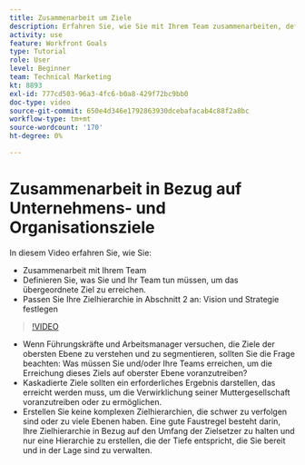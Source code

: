 ```yaml
---
title: Zusammenarbeit um Ziele
description: Erfahren Sie, wie Sie mit Ihrem Team zusammenarbeiten, definieren Sie, was Sie und Ihr Team tun müssen, um das Ziel der obersten Ebene zu erreichen, und verfeinern Sie Ihre Zielhierarchie.
activity: use
feature: Workfront Goals
type: Tutorial
role: User
level: Beginner
team: Technical Marketing
kt: 8893
exl-id: 777cd503-96a3-4fc6-b0a8-429f72bc9bb0
doc-type: video
source-git-commit: 650e4d346e1792863930dcebafacab4c88f2a8bc
workflow-type: tm+mt
source-wordcount: '170'
ht-degree: 0%

---
```


# Zusammenarbeit in Bezug auf Unternehmens- und Organisationsziele

In diesem Video erfahren Sie, wie Sie:

* Zusammenarbeit mit Ihrem Team
* Definieren Sie, was Sie und Ihr Team tun müssen, um das übergeordnete Ziel zu erreichen.
* Passen Sie Ihre Zielhierarchie in Abschnitt 2 an: Vision und Strategie festlegen

>[!VIDEO](https://video.tv.adobe.com/v/335187/?quality=12&learn=on)

<!--
Pro-tips graphic
-->

* Wenn Führungskräfte und Arbeitsmanager versuchen, die Ziele der obersten Ebene zu verstehen und zu segmentieren, sollten Sie die Frage beachten: Was müssen Sie und/oder Ihre Teams erreichen, um die Erreichung dieses Ziels auf oberster Ebene voranzutreiben?
* Kaskadierte Ziele sollten ein erforderliches Ergebnis darstellen, das erreicht werden muss, um die Verwirklichung seiner Muttergesellschaft voranzutreiben oder zu ermöglichen.
* Erstellen Sie keine komplexen Zielhierarchien, die schwer zu verfolgen sind oder zu viele Ebenen haben. Eine gute Faustregel besteht darin, Ihre Zielhierarchie in Bezug auf den Umfang der Zielsetzer zu halten und nur eine Hierarchie zu erstellen, die der Tiefe entspricht, die Sie bereit und in der Lage sind zu verwalten.
